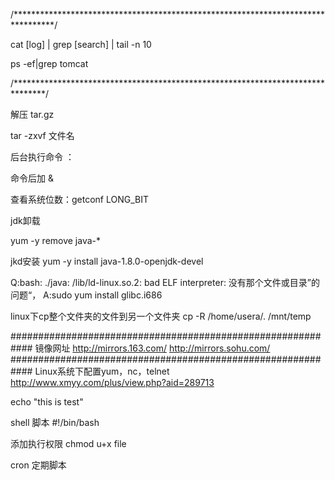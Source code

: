 /*********************************************************************************/

cat [log] | grep [search] | tail -n 10

ps -ef|grep tomcat

/*******************************************************************************/


解压 tar.gz  

tar -zxvf 文件名


后台执行命令 ：

命令后加 &




查看系统位数：getconf LONG_BIT


jdk卸载

yum -y remove java-*

jkd安装
yum -y install java-1.8.0-openjdk-devel


Q:bash: ./java: /lib/ld-linux.so.2: bad ELF interpreter: 没有那个文件或目录”的问题“，
A:sudo yum install glibc.i686


linux下cp整个文件夹的文件到另一个文件夹
cp -R /home/usera/. /mnt/temp

############################################################
镜像网址
http://mirrors.163.com/
http://mirrors.sohu.com/ 
############################################################
Linux系统下配置yum，nc，telnet
http://www.xmyy.com/plus/view.php?aid=289713

echo "this is test"

shell 脚本
#!/bin/bash

添加执行权限
chmod u+x file

cron 定期脚本


